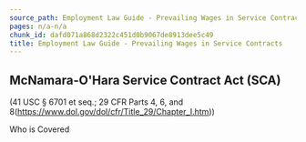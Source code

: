 ```yaml
---
source_path: Employment Law Guide - Prevailing Wages in Service Contracts.md
pages: n/a-n/a
chunk_id: dafd071a868d2322c451d0b9067de8913dee5c49
title: Employment Law Guide - Prevailing Wages in Service Contracts
---
```

## McNamara-O'Hara Service Contract Act (SCA)

(41 USC § 6701 et seq.; 29 CFR Parts 4, 6, and 8(https://www.dol.gov/dol/cfr/Title_29/Chapter_I.htm))

Who is Covered
